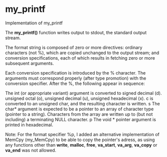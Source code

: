 # my_printf
Implementation of my_printf

The **my_printf()** function writes output to stdout, the standard output stream.

The format string is composed of zero or more directives: ordinary characters (not %), which are copied unchanged to the output stream; and conversion specifications, each of which results in fetching zero or more subsequent arguments.

Each conversion specification is introduced by the % character. The arguments must correspond properly (after type promotion) with the conversion specifier. After the %, the following appear in sequence:

The int (or appropriate variant) argument is converted to signed decimal (d). unsigned octal (o), unsigned decimal (u), unsigned hexadecimal (x).
c is converted to an unsigned char, and the resulting character is written.
s The char* argument is expected to be a pointer to an array of character type (pointer to a string). Characters from the array are written up to (but not including) a terminating NULL character.
p The void * pointer argument is printed in hexadecimal.

Note: For the format specifier %p, I added an alternative implementation of MemCpy (my_MemCpy) to be able to copy the pointer's adress, as using any functions other than **write**, **malloc**, **free**, **va_start**, **va_arg**, **va_copy** or **va_end** was not allowed.
